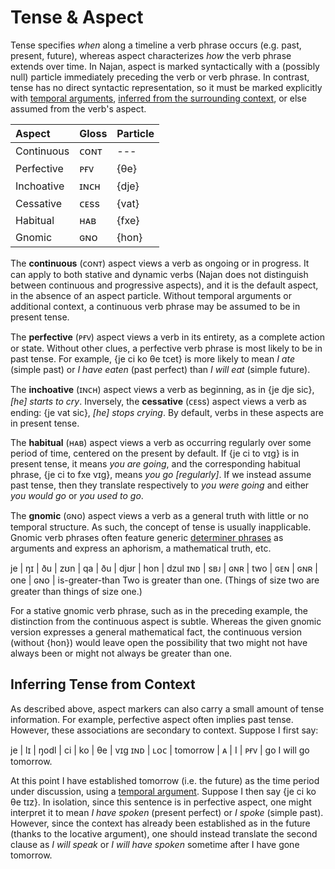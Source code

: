 # Tense & Aspect

Tense specifies *when* along a timeline a verb phrase occurs (e.g. past,
present, future), whereas aspect characterizes *how* the verb phrase extends
over time. In Najan, aspect is marked syntactically with a (possibly null)
particle immediately preceding the verb or verb phrase. In contrast, tense has
no direct syntactic representation, so it must be marked explicitly with
[temporal arguments](./case.md#spatio-temporal-cases), [inferred from the
surrounding context](./tense-aspect.md#inferring-tense-from-context), or else
assumed from the verb's aspect.

| Aspect     | Gloss | Particle |
| :--------- | :---- | :------- |
| Continuous | ᴄᴏɴᴛ  | ---      |
| Perfective | ᴘғᴠ   | {θe}     |
| Inchoative | ɪɴᴄʜ  | {dje}    |
| Cessative  | ᴄᴇss  | {vat}    |
| Habitual   | ʜᴀʙ   | {fxe}    |
| Gnomic     | ɢɴᴏ   | {hon}    |

The **continuous** (ᴄᴏɴᴛ) aspect views a verb as ongoing or in progress. It can
apply to both stative and dynamic verbs (Najan does not distinguish between
continuous and progressive aspects), and it is the default aspect, in the
absence of an aspect particle. Without temporal arguments or additional context,
a continuous verb phrase may be assumed to be in present tense.

The **perfective** (ᴘғᴠ) aspect views a verb in its entirety, as a complete
action or state. Without other clues, a perfective verb phrase is most likely to
be in past tense. For example, {je ci ko θe tcet} is more likely to mean *I ate*
(simple past) or *I have eaten* (past perfect) than *I will eat* (simple
future).

The **inchoative** (ɪɴᴄʜ) aspect views a verb as beginning, as in {je dje sic},
*[he] starts to cry*. Inversely, the **cessative** (ᴄᴇss) aspect views a verb as
ending: {je vat sic}, *[he] stops crying*. By default, verbs in these aspects
are in present tense.

The **habitual** (ʜᴀʙ) aspect views a verb as occurring regularly over some
period of time, centered on the present by default. If {je ci to vɪg} is in
present tense, it means *you are going*, and the corresponding habitual phrase,
{je ci to fxe vɪg}, means *you go [regularly]*. If we instead assume past tense,
then they translate respectively to *you were going* and either *you would go*
or *you used to go*.

The **gnomic** (ɢɴᴏ) aspect views a verb as a general truth with little or no
temporal structure. As such, the concept of tense is usually inapplicable.
Gnomic verb phrases often feature generic [determiner
phrases](./determiner-phrases.md) as arguments and express an aphorism, a
mathematical truth, etc.

<gloss>
je  | ŋɪ  | ðu  | zʊn | qa  | ðu  | djʊr | hon | dzul
ɪɴᴅ | sʙᴊ | ɢɴʀ | two | ɢᴇɴ | ɢɴʀ | one  | ɢɴᴏ | is-greater-than
Two is greater than one. (Things of size two are greater than things of size one.)
</gloss>

For a stative gnomic verb phrase, such as in the preceding example, the
distinction from the continuous aspect is subtle. Whereas the given gnomic
version expresses a general mathematical fact, the continuous version (without
{hon}) would leave open the possibility that two might not have always been or
might not always be greater than one.

## Inferring Tense from Context

As described above, aspect markers can also carry a small amount of tense
information. For example, perfective aspect often implies past tense. However,
these associations are secondary to context. Suppose I first say:

<gloss>
je  | lɪ  | ŋodl     | ci | ko | θe  | vɪg
ɪɴᴅ | ʟᴏᴄ | tomorrow | ᴀ  | I  | ᴘғᴠ | go
I will go tomorrow.
</gloss>

At this point I have established tomorrow (i.e. the future) as the time period
under discussion, using a [temporal argument](./case.md#spatio-temporal-cases).
Suppose I then say {je ci ko θe tɪz}. In isolation, since this sentence is in
perfective aspect, one might interpret it to mean *I have spoken* (present
perfect) or *I spoke* (simple past). However, since the context has already been
established as in the future (thanks to the locative argument), one should
instead translate the second clause as *I will speak* or *I will have spoken*
sometime after I have gone tomorrow.
